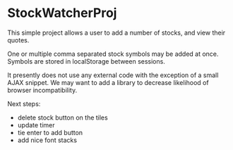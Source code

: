 # StockWatcherProj

This simple project allows a user to add a number of stocks, and view their quotes.

One or multiple comma separated stock symbols may be added at once.
Symbols are stored in localStorage between sessions.

It presently does not use any external code with the exception of a small AJAX snippet.
We may want to add a library to decrease likelihood of browser incompatibility.

Next steps:

* delete stock button on the tiles
* update timer
* tie enter to add button
* add nice font stacks
